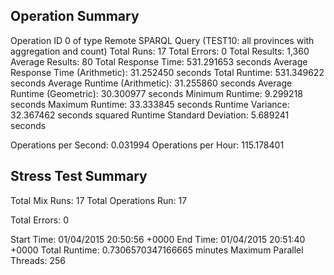 Operation Summary
-----------------

Operation ID 0 of type Remote SPARQL Query (TEST10: all provinces with aggregation and count)
Total Runs: 17
Total Errors: 0
Total Results: 1,360
Average Results: 80
Total Response Time: 531.291653 seconds
Average Response Time (Arithmetic): 31.252450 seconds
Total Runtime: 531.349622 seconds
Average Runtime (Arithmetic): 31.255860 seconds
Average Runtime (Geometric): 30.300977 seconds
Minimum Runtime: 9.299218 seconds
Maximum Runtime: 33.333845 seconds
Runtime Variance: 32.367462 seconds squared
Runtime Standard Deviation: 5.689241 seconds

Operations per Second: 0.031994
Operations per Hour: 115.178401

Stress Test Summary
-----------------

Total Mix Runs: 17
Total Operations Run: 17

Total Errors: 0

Start Time: 01/04/2015 20:50:56 +0000
End Time: 01/04/2015 20:51:40 +0000
Total Runtime: 0.7306570347166665 minutes
Maximum Parallel Threads: 256
